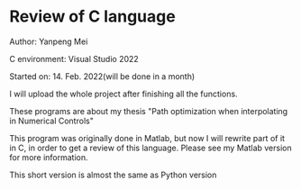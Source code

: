 # Review of C language

Author: Yanpeng Mei

C environment: Visual Studio 2022

Started on: 14. Feb. 2022(will be done in a month)

I will upload the whole project after finishing all the functions.

These programs are about my thesis "Path optimization when interpolating in Numerical Controls"

This program was originally done in Matlab, but now I will rewrite part of it in C, in order to get a review of this language. Please see my Matlab version for more information.

This short version is almost the same as Python version
